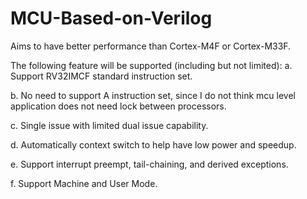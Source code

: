 # MCU-Based-on-Verilog
Aims to have better performance than Cortex-M4F or Cortex-M33F. 

The following feature will be supported (including but not limited):
a. Support RV32IMCF standard instruction set. 

b. No need to support A instruction set, since I do not think mcu level application does not need lock between processors.

c. Single issue with limited dual issue capability.

d. Automatically context switch to help have low power and speedup.

e. Support interrupt preempt, tail-chaining, and derived exceptions.

f. Support Machine and User Mode.
